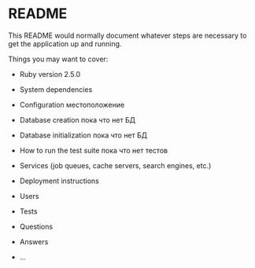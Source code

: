 # README

This README would normally document whatever steps are necessary to get the
application up and running.

Things you may want to cover:

* Ruby version
2.5.0

* System dependencies

* Configuration
местоположение

* Database creation
пока что нет БД

* Database initialization
пока что нет БД

* How to run the test suite
пока что нет тестов

* Services (job queues, cache servers, search engines, etc.)

* Deployment instructions

* Users

* Tests

* Questions

* Answers

* ...
